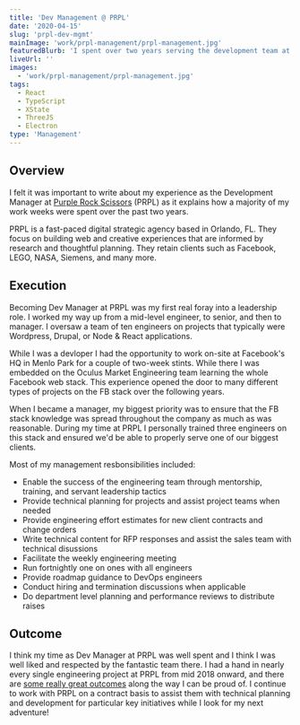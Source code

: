 ```yaml
---
title: 'Dev Management @ PRPL'
date: '2020-04-15'
slug: 'prpl-dev-mgmt'
mainImage: 'work/prpl-management/prpl-management.jpg'
featuredBlurb: 'I spent over two years serving the development team at Purple Rock Scissors as their Development Manager. Read more about what I learned and what was accomplished!'
liveUrl: ''
images:
  - 'work/prpl-management/prpl-management.jpg'
tags:
  - React
  - TypeScript
  - XState
  - ThreeJS
  - Electron
type: 'Management'
---
```


## Overview

I felt it was important to write about my experience as the Development Manager at [Purple Rock Scissors](https://prpl.rs) (PRPL) as it explains how a majority of my work weeks were spent over the past two years.

PRPL is a fast-paced digital strategic agency based in Orlando, FL. They focus on building web and creative experiences that are informed by research and thoughtful planning. They retain clients such as Facebook, LEGO, NASA, Siemens, and many more.

## Execution

Becoming Dev Manager at PRPL was my first real foray into a leadership role. I worked my way up from a mid-level engineer, to senior, and then to manager. I oversaw a team of ten engineers on projects that typically were Wordpress, Drupal, or Node & React applications.

While I was a devloper I had the opportunity to work on-site at Facebook's HQ in Menlo Park for a couple of two-week stints. While there I was embedded on the Oculus Market Engineering team learning the whole Facebook web stack. This experience opened the door to many different types of projects on the FB stack over the following years.

When I became a manager, my biggest priority was to ensure that the FB stack knowledge was spread throughout the company as much as was reasonable. During my time at PRPL I personally trained three engineers on this stack and ensured we'd be able to properly serve one of our biggest clients.

Most of my management resbonsibilities included:

- Enable the success of the engineering team through mentorship, training, and servant leadership tactics
- Provide technical planning for projects and assist project teams when needed
- Provide engineering effort estimates for new client contracts and change orders
- Write technical content for RFP responses and assist the sales team with technical disussions
- Facilitate the weekly engineering meeting
- Run fortnightly one on ones with all engineers
- Provide roadmap guidance to DevOps engineers
- Conduct hiring and termination discussions when applicable
- Do department level planning and performance reviews to distribute raises

## Outcome

I think my time as Dev Manager at PRPL was well spent and I think I was well liked and respected by the fantastic team there. I had a hand in nearly every single engineering project at PRPL from mid 2018 onward, and there are [some really great outcomes](https://purplerockscissors.com/work) along the way I can be proud of. I continue to work with PRPL on a contract basis to assist them with technical planning and development for particular key initiatives while I look for my next adventure!
